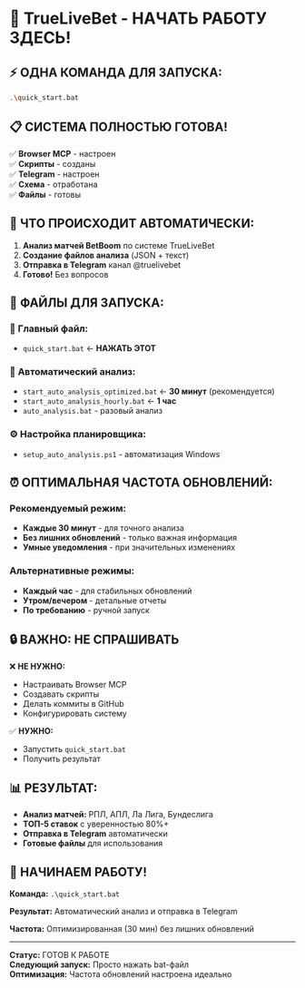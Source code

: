 # 🚀 TrueLiveBet - НАЧАТЬ РАБОТУ ЗДЕСЬ!

## ⚡ **ОДНА КОМАНДА ДЛЯ ЗАПУСКА:**

```bash
.\quick_start.bat
```

## 📋 **СИСТЕМА ПОЛНОСТЬЮ ГОТОВА!**

✅ **Browser MCP** - настроен  
✅ **Скрипты** - созданы  
✅ **Telegram** - настроен  
✅ **Схема** - отработана  
✅ **Файлы** - готовы  

## 🎯 **ЧТО ПРОИСХОДИТ АВТОМАТИЧЕСКИ:**

1. **Анализ матчей BetBoom** по системе TrueLiveBet
2. **Создание файлов анализа** (JSON + текст)
3. **Отправка в Telegram** канал @truelivebet
4. **Готово!** Без вопросов

## 📁 **ФАЙЛЫ ДЛЯ ЗАПУСКА:**

### 🚀 **Главный файл:**
- `quick_start.bat` ← **НАЖАТЬ ЭТОТ**

### 🔄 **Автоматический анализ:**
- `start_auto_analysis_optimized.bat` ← **30 минут** (рекомендуется)
- `start_auto_analysis_hourly.bat` ← **1 час**
- `auto_analysis.bat` - разовый анализ

### ⚙️ **Настройка планировщика:**
- `setup_auto_analysis.ps1` - автоматизация Windows

## ⏰ **ОПТИМАЛЬНАЯ ЧАСТОТА ОБНОВЛЕНИЙ:**

### **Рекомендуемый режим:**
- **Каждые 30 минут** - для точного анализа
- **Без лишних обновлений** - только важная информация
- **Умные уведомления** - при значительных изменениях

### **Альтернативные режимы:**
- **Каждый час** - для стабильных обновлений
- **Утром/вечером** - детальные отчеты
- **По требованию** - ручной запуск

## 🔒 **ВАЖНО: НЕ СПРАШИВАТЬ**

❌ **НЕ НУЖНО:**
- Настраивать Browser MCP
- Создавать скрипты
- Делать коммиты в GitHub
- Конфигурировать систему

✅ **НУЖНО:**
- Запустить `quick_start.bat`
- Получить результат

## 📊 **РЕЗУЛЬТАТ:**

- **Анализ матчей:** РПЛ, АПЛ, Ла Лига, Бундеслига
- **ТОП-5 ставок** с уверенностью 80%+
- **Отправка в Telegram** автоматически
- **Готовые файлы** для использования

## 🎉 **НАЧИНАЕМ РАБОТУ!**

**Команда:** `.\quick_start.bat`

**Результат:** Автоматический анализ и отправка в Telegram

**Частота:** Оптимизированная (30 мин) без лишних обновлений

---
**Статус:** ГОТОВ К РАБОТЕ  
**Следующий запуск:** Просто нажать bat-файл  
**Оптимизация:** Частота обновлений настроена идеально
